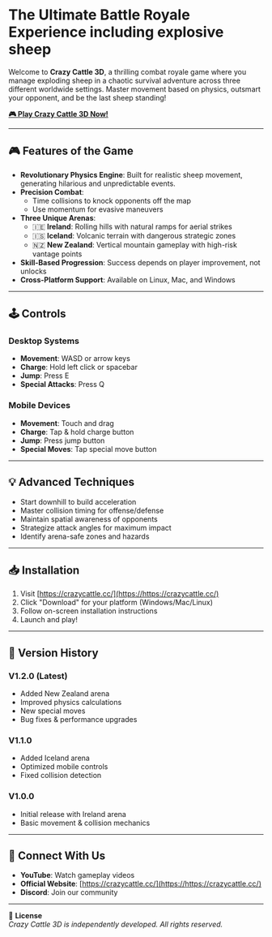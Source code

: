 # The Ultimate Battle Royale Experience including explosive sheep

Welcome to **Crazy Cattle 3D**, a thrilling combat royale game where you manage exploding sheep in a chaotic survival adventure across three different worldwide settings. Master movement based on physics, outsmart your opponent, and be the last sheep standing!

**[🎮 Play Crazy Cattle 3D Now!](https://crazycattle.cc/)**

---

## 🎮 Features of the Game
- **Revolutionary Physics Engine**: Built for realistic sheep movement, generating hilarious and unpredictable events.
- **Precision Combat**:
  - Time collisions to knock opponents off the map
  - Use momentum for evasive maneuvers
- **Three Unique Arenas**:
  - 🇮🇪 **Ireland**: Rolling hills with natural ramps for aerial strikes
  - 🇮🇸 **Iceland**: Volcanic terrain with dangerous strategic zones
  - 🇳🇿 **New Zealand**: Vertical mountain gameplay with high-risk vantage points
- **Skill-Based Progression**: Success depends on player improvement, not unlocks
- **Cross-Platform Support**: Available on Linux, Mac, and Windows

---

## 🕹️ Controls

### Desktop Systems
- **Movement**: WASD or arrow keys
- **Charge**: Hold left click or spacebar
- **Jump**: Press E
- **Special Attacks**: Press Q

### Mobile Devices
- **Movement**: Touch and drag
- **Charge**: Tap & hold charge button
- **Jump**: Press jump button
- **Special Moves**: Tap special move button

---

## 💡 Advanced Techniques
- Start downhill to build acceleration
- Master collision timing for offense/defense
- Maintain spatial awareness of opponents
- Strategize attack angles for maximum impact
- Identify arena-safe zones and hazards

---

## 📥 Installation
1. Visit [https://crazycattle.cc/](https://https://crazycattle.cc/)
2. Click "Download" for your platform (Windows/Mac/Linux)
3. Follow on-screen installation instructions
4. Launch and play!

---

## 📜 Version History

### V1.2.0 (Latest)
- Added New Zealand arena
- Improved physics calculations
- New special moves
- Bug fixes & performance upgrades

### V1.1.0
- Added Iceland arena
- Optimized mobile controls
- Fixed collision detection

### V1.0.0
- Initial release with Ireland arena
- Basic movement & collision mechanics

---

## 🔗 Connect With Us
- **YouTube**: Watch gameplay videos
- **Official Website**: [https://crazycattle.cc/](https://https://crazycattle.cc/)
- **Discord**: Join our community

---

📝 **License**  
*Crazy Cattle 3D is independently developed. All rights reserved.*
